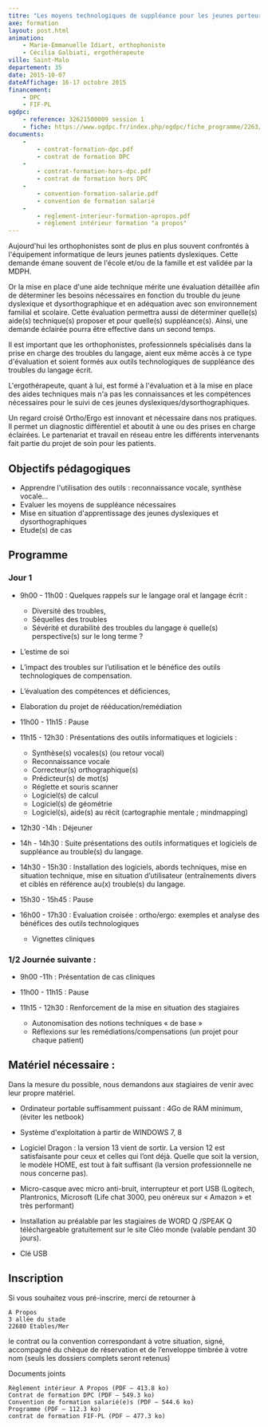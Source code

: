 ```yaml
---
titre: "Les moyens technologiques de suppléance pour les jeunes porteurs de troubles du langage écrit"
axe: formation
layout: post.html
animation: 
    - Marie-Emmanuelle Idiart, orthophoniste 
    - Cécilia Galbiati, ergothérapeute
ville: Saint-Malo
departement: 35
date: 2015-10-07
dateAffichage: 16-17 octobre 2015 
financement:
    - DPC
    - FIF-PL
ogdpc:
    - reference: 32621500009 session 1
    - fiche: https://www.ogdpc.fr/index.php/ogdpc/fiche_programme/2263/66713
documents:
    - 
        - contrat-formation-dpc.pdf
        - contrat de formation DPC
    - 
        - contrat-formation-hors-dpc.pdf
        - contrat de formation hors DPC
    - 
        - convention-formation-salarie.pdf
        - convention de formation salarié
    - 
        - reglement-interieur-formation-apropos.pdf
        - réglement intérieur formation "a propos"
---
```

<!--Animé par Marie-Emmanuelle Idiart, orthophoniste et Cécilia Galbiati, ergothérapeute-->
<!--Formation accessible DPC et FIF-PL-->
<!--
Formatrices :
Cécilia Galbiati, ergothérapeute, CHU BICETRE, CHU TROUSSEAU et exercice 
indépendant.
Marie-Emmanuelle Idiart, orthophoniste libérale, anciennement au centre de 
référence du CHU Bicêtre.
-->

Aujourd'hui les orthophonistes sont de plus en plus souvent confrontés à 
l'équipement informatique de leurs jeunes patients dyslexiques. Cette demande 
émane souvent de l'école et/ou de la famille et est validée par la MDPH.

Or la mise en place d'une aide technique mérite une évaluation détaillée afin de 
déterminer les besoins nécessaires en fonction du trouble du jeune dyslexique et 
dysorthographique et en adéquation avec son environnement familial et scolaire. 
Cette évaluation permettra aussi de déterminer quelle(s) aide(s) technique(s) 
proposer et pour quelle(s) suppléance(s). Ainsi, une demande éclairée pourra être 
effective dans un second temps. 

Il est important que les orthophonistes, professionnels spécialisés dans la prise en 
charge des troubles du langage, aient eux même accès à ce type d'évaluation et 
soient formés aux outils technologiques de suppléance des troubles du langage écrit. 

L'ergothérapeute, quant à lui, est formé à l'évaluation et à la mise en place des aides 
techniques mais n'a pas les connaissances et les compétences nécessaires pour le 
suivi de ces jeunes dyslexiques/dysorthographiques. 

Un regard croisé Ortho/Ergo est innovant et nécessaire dans nos pratiques. Il permet 
un diagnostic différentiel et aboutit à une ou des prises en charge éclairées. Le 
partenariat et travail en réseau entre les différents intervenants fait partie du projet de 
soin pour les patients.

## Objectifs pédagogiques
 
-  Apprendre l'utilisation des outils : reconnaissance vocale, synthèse vocale…
-  Evaluer les moyens de suppléance nécessaires 
-  Mise en situation d'apprentissage des jeunes dyslexiques et dysorthographiques
-  Etude(s) de cas

## Programme

### Jour 1

- 9h00 - 11h00 : Quelques rappels sur le langage oral et langage écrit :
    - Diversité des troubles, 
    - Séquelles des troubles
    - Sévérité et durabilité des troubles du langage è quelle(s) perspective(s) sur le long terme ? 
- L’estime de soi
- L’impact des troubles sur l’utilisation et le bénéfice des outils 
technologiques de compensation.
- L’évaluation des compétences et déficiences, 
- Elaboration du projet de rééducation/remédiation 
 
- 11h00 - 11h15 : Pause

- 11h15 - 12h30 : Présentations des outils informatiques et logiciels : 
    - Synthèse(s) vocales(s) (ou retour vocal)
    - Reconnaissance vocale
    - Correcteur(s) orthographique(s)
    - Prédicteur(s) de mot(s)
    - Réglette et souris scanner 
    - Logiciel(s) de calcul
    - Logiciel(s) de géométrie
    - Logiciel(s), aide(s) au récit (cartographie mentale ; mindmapping)

- 12h30 -14h : Déjeuner 
- 14h - 14h30 : Suite présentations des outils informatiques et logiciels de suppléance au trouble(s) du langage. 

- 14h30 - 15h30 : Installation des logiciels, abords techniques, mise en situation 
technique, mise en situation d’utilisateur (entraînements divers et ciblés en 
référence au(x) trouble(s) du langage.

- 15h30 - 15h45 : Pause

- 16h00 - 17h30 : Evaluation croisée : ortho/ergo: exemples et analyse des bénéfices des outils technologiques
    - Vignettes cliniques 

### 1/2 Journée suivante : 

- 9h00 -11h : Présentation de cas cliniques

- 11h00 - 11h15 : Pause

- 11h15 - 12h30 : Renforcement de la mise en situation des stagiaires 
    - Autonomisation des notions techniques « de base »
    - Réflexions sur les remédiations/compensations (un projet pour chaque patient)

## Matériel nécessaire :

Dans la mesure du possible, nous demandons aux stagiaires de venir  avec leur propre matériel. 

- Ordinateur portable suffisamment puissant : 4Go de RAM minimum, (éviter les netbook)

- Système d'exploitation à partir de WINDOWS 7, 8

- Logiciel Dragon : la version 13 vient de sortir. La version 12 est satisfaisante pour ceux et celles qui l’ont déjà. Quelle que soit la version, le modèle HOME,  est tout à fait suffisant (la version professionnelle ne nous concerne pas).

- Micro-casque avec micro anti-bruit, interrupteur et port USB (Logitech, Plantronics, Microsoft (Life chat 3000, peu onéreux sur « Amazon » et très  performant)

- Installation au préalable par les stagiaires de WORD Q /SPEAK Q 
téléchargeable gratuitement sur le site Cléo monde (valable pendant 30 jours).

- Clé USB 

## Inscription 
<!--
N° de référence du programme : 32621500009 session 1
[accéder à la fiche](https://www.ogdpc.fr/index.php/ogdpc/fiche_programme/2263/66713)
-->
Si vous souhaitez vous pré-inscrire, merci de retourner à 

    A Propos 
    3 allée du stade 
    22680 Etables/Mer 

le contrat ou la convention correspondant à votre situation, signé, accompagné du chèque de réservation et de l’enveloppe timbrée à votre nom (seuls les dossiers complets seront retenus)

Documents joints

    Règlement intérieur A Propos (PDF – 413.8 ko)
    Contrat de formation DPC (PDF – 549.3 ko)
    Convention de formation salarié(e)s (PDF – 544.6 ko)
    Programme (PDF – 112.3 ko)
    contrat de formation FIF-PL (PDF – 477.3 ko)